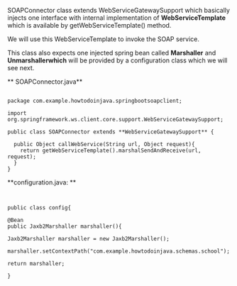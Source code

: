 
SOAPConnector class extends WebServiceGatewaySupport which basically injects one interface with internal 
implementation of **WebServiceTemplate** which is available by getWebServiceTemplate() method.

We will use this WebServiceTemplate to invoke the SOAP service.

This class also expects one injected spring bean called **Marshaller** and **Unmarshallerwhich** will be provided by a configuration class which we will see next.


**
SOAPConnector.java**

```

package com.example.howtodoinjava.springbootsoapclient;
 
import org.springframework.ws.client.core.support.WebServiceGatewaySupport;
 
public class SOAPConnector extends **WebServiceGatewaySupport** {
 
  public Object callWebService(String url, Object request){
    return getWebServiceTemplate().marshalSendAndReceive(url, request);
  }
}

```

**configuration.java:
**

```


public class config{

@Bean
public Jaxb2Marshaller marshaller(){

Jaxb2Marshaller marshaller = new Jaxb2Marshaller();

marshaller.setContextPath("com.example.howtodoinjava.schemas.school");

return marshaller;

}




```
